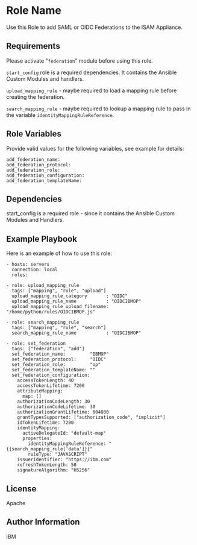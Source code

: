 Role Name
=========

Use this Role to add SAML or OIDC Federations to the ISAM Appliance.

Requirements
------------

Please activate "`federation`" module before using this role.

`start_config` role is a required dependencies. It contains the Ansible Custom Modules and handlers.

`upload_mapping_rule` - maybe required to load a mapping rule before creating the federation.

`search_mapping_rule` - maybe required to lookup a mapping rule to pass in the variable `identityMappingRuleReference`.


Role Variables
--------------

Provide valid values for the following variables, see example for details:
~~~~
add_federation_name:
add_federation_protocol:
add_federation_role:
add_federation_configuration:
add_federation_templateName:
~~~~

Dependencies
------------

start_config is a required role - since it contains the Ansible Custom Modules and Handlers.

Example Playbook
----------------

Here is an example of how to use this role:

    - hosts: servers
      connection: local
      roles:

    - role: upload_mapping_rule
      tags: ["mapping", "rule", "upload"]
      upload_mapping_rule_category       : "OIDC"
      upload_mapping_rule_name           : "OIDCIBMOP"
      upload_mapping_rule_upload_filename: "/home/python/rules/OIDCIBMOP.js"

    - role: search_mapping_rule
      tags: ["mapping", "rule", "search"]
      search_mapping_rule_name           : "OIDCIBMOP"

    - role: set_federation
      tags: ["federation", "add"]
      set_federation_name:         "IBMOP"
      set_federation_protocol:     "OIDC"
      set_federation_role:         "op"
      set_federation_templateName: ""
      set_federation_configuration:
        accessTokenLength: 40
        accessTokenLifetime: 7200
        attributeMapping:
          map: []
        authorizationCodeLength: 30
        authorizationCodeLifetime: 30
        authorizationGrantLifetime: 604800
        grantTypesSupported: ["authorization_code", "implicit"]
        idTokenLifetime: 7200
        identityMapping:
          activeDelegateId: "default-map"
          properties:
            identityMappingRuleReference: "{{search_mapping_rule['data']}}"
            ruleType: "JAVASCRIPT"
        issuerIdentifier: "https://ibm.com"
        refreshTokenLength: 50
        signatureAlgorithm: "HS256"

License
-------

Apache

Author Information
------------------

IBM
